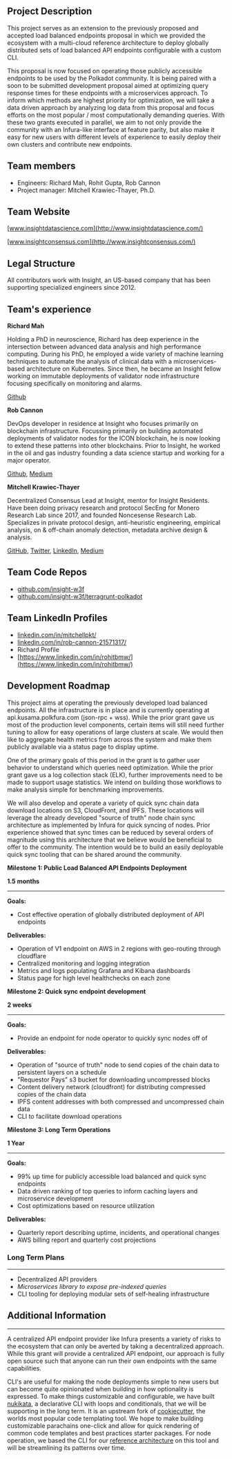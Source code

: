 ## **Project Description**

This project serves as an extension to the previously proposed and accepted load balanced endpoints proposal in which we provided the ecosystem with a multi-cloud reference architecture to deploy globally distributed sets of load balanced API endpoints configurable with a custom CLI. 

This proposal is now focused on operating those publicly accessible endpoints to be used by the Polkadot community. It is being paired with a soon to be submitted development proposal aimed at optimizing query response times for these endpoints with a microservices approach.  To inform which methods are highest priority for optimization, we will take a data driven approach by analyzing log data from this proposal and focus efforts on the most popular / most computationally demanding queries.  With these two grants executed in parallel, we aim to not only provide the community with an Infura-like interface at feature parity, but also make it easy for new users with different levels of experience to easily deploy their own clusters and contribute new endpoints.  

## **Team members**

- Engineers: Richard Mah, Rohit Gupta, Rob Cannon
- Project manager: Mitchell Krawiec-Thayer, Ph.D.

## **Team Website**

[www.insightdatascience.com](http://www.insightdatascience.com/)

[www.insightconsensus.com](http://www.insightconsensus.com/)

## **Legal Structure**

All contributors work with Insight, an US-based company that has been supporting specialized engineers since 2012.

## **Team's experience**

**Richard Mah** 

Holding a PhD in neuroscience, Richard has deep experience in the intersection between advanced data analysis and high performance computing. During his PhD, he employed a wide variety of machine learning techniques to automate the analysis of clinical data with a microservices-based architecture on Kubernetes. Since then, he became an Insight fellow working on immutable deployments of validator node infrastructure focusing specifically on monitoring and alarms.

[Github](https://github.com/shinyfoil)

**Rob Cannon**

DevOps developer in residence at Insight who focuses primarily on blockchain infrastructure. Focussing primarily on building automated deployments of validator nodes for the ICON blockchain, he is now looking to extend these patterns into other blockchains. Prior to Insight, he worked in the oil and gas industry founding a data science startup and working for a major operator.

[Github](https://github.com/robc-io), [Medium](https://medium.com/@robcannonxyz)

**Mitchell Krawiec-Thayer**

Decentralized Consensus Lead at Insight, mentor for Insight Residents. Have been doing privacy research and protocol SecEng for Monero Research Lab since 2017, and founded Noncesense Research Lab. Specializes in private protocol design, anti-heuristic engineering, empirical analysis, on & off-chain anomaly detection, metadata archive design & analysis.

[GitHub](https://github.com/mitchellpkt/), [Twitter](https://twitter.com/Mitchellpkt0), [LinkedIn](https://www.linkedin.com/in/mitchellpkt/), [Medium](https://medium.com/@mitchellpkt)

## **Team Code Repos**

- [github.com/insight-w3f](https://github.com/insight-w3f)
- [github.com/insight-w3f/terragrunt-polkadot](https://github.com/insight-w3f/terragrunt-polkadot)

## **Team LinkedIn Profiles**

- [linkedin.com/in/mitchellpkt/](https://www.linkedin.com/in/mitchellpkt/)
- [linkedin.com/in/rob-cannon-21571317/](https://www.linkedin.com/in/rob-cannon-21571317/)
- Richard Profile
- [https://www.linkedin.com/in/rohitbmw/](https://www.linkedin.com/in/rohitbmw/)

## **Development Roadmap**

This project aims at operating the previously developed load balanced endpoints.  All the infrastructure is in place and is currently operating at api.kusama.polkfura.com (json-rpc + wss).  While the prior grant gave us most of the production level components, certain items will still need further tuning to allow for easy operations of large clusters at scale. We would then like to aggregate health metrics from across the system and make them publicly available via a status page to display uptime.

One of the primary goals of this period in the grant is to gather user behavior to understand which queries need optimization. While the prior grant gave us a log collection stack (ELK), further improvements need to be made to support usage statistics. We intend on building those workflows to make analysis simple for benchmarking improvements.

We will also develop and operate a variety of quick sync chain data download locations on S3, CloudFront, and IPFS.  These locations will leverage the already developed "source of truth" node chain sync architecture as implemented by Infura for quick syncing of nodes.  Prior experience showed that sync times can be reduced by several orders of magnitude using this architecture that we believe would be beneficial to offer to the community. The intention would be to build an easily deployable quick sync tooling that can be shared around the community.

**Milestone 1: Public Load Balanced API Endpoints Deployment** 

**1.5 months**

---

**Goals:**

- Cost effective operation of globally distributed deployment of API endpoints

**Deliverables:**

- Operation of V1 endpoint on AWS in 2 regions with geo-routing through cloudflare
- Centralized monitoring and logging integration
- Metrics and logs populating Grafana and Kibana dashboards
- Status page for high level healthchecks on each zone

**Milestone 2: Quick sync endpoint development** 

**2 weeks** 

---

**Goals:**

- Provide an endpoint for node operator to quickly sync nodes off of

**Deliverables:**

- Operation of "source of truth" node to send copies of the chain data to persistent layers on a schedule
- "Requestor Pays" s3 bucket for downloading uncompressed blocks
- Content delivery network (cloudfront) for distributing compressed copies of the chain data
- IPFS content addresses with both compressed and uncompressed chain data
- CLI to facilitate download operations

**Milestone 3: Long Term Operations** 

**1 Year** 

---

**Goals:**

- 99% up time for publicly accessible load balanced and quick sync endpoints
- Data driven ranking of top queries to inform caching layers and microservice development
- Cost optimizations based on resource utilization

**Deliverables:**

- Quarterly report describing uptime, incidents, and operational changes
- AWS billing report and quarterly cost projections

### **Long Term Plans**

---

- Decentralized API providers
- *Microservices library to expose pre-indexed queries*
- CLI tooling for deploying modular sets of self-healing infrastructure

## **Additional Information**

---

A centralized API endpoint provider like Infura presents a variety of risks to the ecosystem that can only be averted by taking a decentralized approach.  While this grant will provide a centralized API endpoint, our approach is fully open source such that anyone can run their own endpoints with the same capabilities. 

CLI's are useful for making the node deployments simple to new users but can become quite opinionated when building in how optionality is expressed.  To make things customizable and configurable, we have built [nukikata](https://github.com/insight-infrastructure/nukikata), a declarative CLI with loops and conditionals, that we will be supporting in the long term.  It is an upstream fork of [cookiecutter](https://github.com/cookiecutter/cookiecutter), the worlds most popular code templating tool. We hope to make building customizable parachains one-click and allow for quick rendering of common code templates and best practices starter packages. For node operation, we based the CLI for our [reference architecture](https://github.com/insight-w3f/terragrunt-polkadot) on this tool and will be streamlining its patterns over time.
